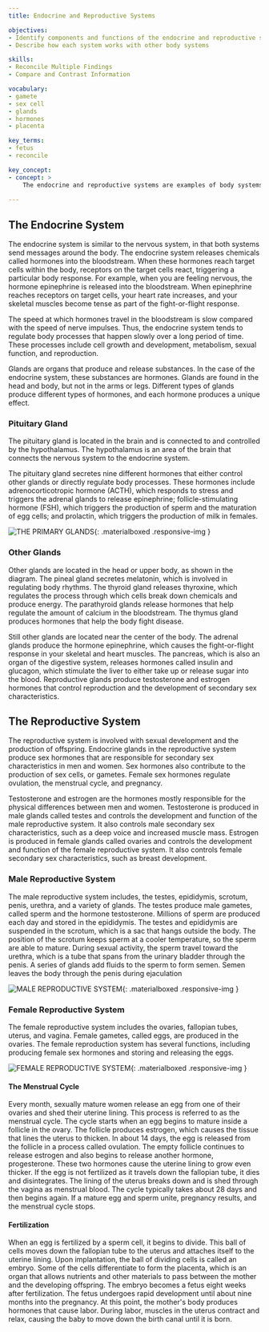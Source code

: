 ```yaml
---
title: Endocrine and Reproductive Systems

objectives:
- Identify components and functions of the endocrine and reproductive systems
- Describe how each system works with other body systems

skills:
- Reconcile Multiple Findings
- Compare and Contrast Information

vocabulary:
- gamete
- sex cell
- glands
- hormones
- placenta

key_terms:
- fetus
- reconcile

key_concept:
- concept: >
    The endocrine and reproductive systems are examples of body systems. Hormones in the endocrine system influence functions throughout the body, including the functions of the reproductive systems.
    
---
```


## The Endocrine System

The endocrine system is similar to the nervous system, in that both systems send messages around the body. The endocrine system releases chemicals called hormones into the bloodstream. When these hormones reach target cells within the body, receptors on the target cells react, triggering a particular body response. For example, when you are feeling nervous, the hormone epinephrine is released into the bloodstream. When epinephrine reaches receptors on target cells, your heart rate increases, and your skeletal muscles become tense as part of the fight-or-flight response.

The speed at which hormones travel in the bloodstream is slow compared with the speed of nerve impulses. Thus, the endocrine system tends to regulate body processes that happen slowly over a long period of time. These processes include cell growth and development, metabolism, sexual function, and reproduction.

Glands are organs that produce and release substances. In the case of the endocrine system, these substances are hormones. Glands are found in the head and body, but not in the arms or legs. Different types of glands produce different types of hormones, and each hormone produces a unique effect.

### Pituitary Gland

The pituitary gland is located in the brain and is connected to and controlled by the hypothalamus. The hypothalamus is an area of the brain that connects the nervous system to the endocrine system.

The pituitary gland secretes nine different hormones that either control other glands or directly regulate body processes. These hormones include adrenocorticotropic hormone (ACTH), which responds to stress and triggers the adrenal glands to release epinephrine; follicle-stimulating hormone (FSH), which triggers the production of sperm and the maturation of egg cells; and prolactin, which triggers the production of milk in females.

![THE PRIMARY GLANDS](https://upload.wikimedia.org/wikipedia/commons/1/15/1801_The_Endocrine_System.jpg){: .materialboxed .responsive-img }

### Other Glands

Other glands are located in the head or upper body, as shown in the diagram. The pineal gland secretes melatonin, which is involved in regulating body rhythms. The thyroid gland releases thyroxine, which regulates the process through which cells break down chemicals and produce energy. The parathyroid glands release hormones that help regulate the amount of calcium in the bloodstream. The thymus gland produces hormones that help the body fight disease.

Still other glands are located near the center of the body. The adrenal glands produce the hormone epinephrine, which causes the fight-or-flight response in your skeletal and heart muscles. The pancreas, which is also an organ of the digestive system, releases hormones called insulin and glucagon, which stimulate the liver to either take up or release sugar into the blood. Reproductive glands produce testosterone and estrogen hormones that control reproduction and the development of secondary sex characteristics.

## The Reproductive System

The reproductive system is involved with sexual development and the production of offspring. Endocrine glands in the reproductive system produce sex hormones that are responsible for secondary sex characteristics in men and women. Sex hormones also contribute to the production of sex cells, or gametes. Female sex hormones regulate ovulation, the menstrual cycle, and pregnancy.

Testosterone and estrogen are the hormones mostly responsible for the physical differences between men and women. Testosterone is produced in male glands called testes and controls the development and function of the male reproductive system. It also controls male secondary sex characteristics, such as a deep voice and increased muscle mass. Estrogen is produced in female glands called ovaries and controls the development and function of the female reproductive system. It also controls female secondary sex characteristics, such as breast development.

### Male Reproductive System

The male reproductive system includes, the testes, epididymis, scrotum, penis, urethra, and a variety of glands. The testes produce male gametes, called sperm and the hormone testosterone. Millions of sperm are produced each day and stored in the epididymis. The testes and epididymis are suspended in the scrotum, which is a sac that hangs outside the body. The position of the scrotum keeps sperm at a cooler temperature, so the sperm are able to mature. During sexual activity, the sperm travel toward the urethra, which is a tube that spans from the urinary bladder through the penis. A series of glands add fluids to the sperm to form semen. Semen leaves the body through the penis during ejaculation

![MALE REPRODUCTIVE SYSTEM](https://upload.wikimedia.org/wikipedia/commons/thumb/d/d1/Male_anatomy_en.svg/2000px-Male_anatomy_en.svg.png){: .materialboxed .responsive-img }


### Female Reproductive System

The female reproductive system includes the ovaries, fallopian tubes, uterus, and vagina. Female gametes, called eggs, are produced in the ovaries. The female reproduction system has several functions, including producing female sex hormones and storing and releasing the eggs.

![FEMALE REPRODUCTIVE SYSTEM](https://upload.wikimedia.org/wikipedia/commons/8/8e/Blausen_0400_FemaleReproSystem_02.png){: .materialboxed .responsive-img }

#### The Menstrual Cycle

Every month, sexually mature women release an egg from one of their ovaries and shed their uterine lining. This process is referred to as the menstrual cycle. The cycle starts when an egg begins to mature inside a follicle in the ovary. The follicle produces estrogen, which causes the tissue that lines the uterus to thicken. In about 14 days, the egg is released from the follicle in a process called ovulation. The empty follicle continues to release estrogen and also begins to release another hormone, progesterone. These two hormones cause the uterine lining to grow even thicker. If the egg is not fertilized as it travels down the fallopian tube, it dies and disintegrates. The lining of the uterus breaks down and is shed through the vagina as menstrual blood. The cycle typically takes about 28 days and then begins again. If a mature egg and sperm unite, pregnancy results, and the menstrual cycle stops.

#### Fertilization

When an egg is fertilized by a sperm cell, it begins to divide. This ball of cells moves down the fallopian tube to the uterus and attaches itself to the uterine lining. Upon implantation, the ball of dividing cells is called an embryo. Some of the cells differentiate to form the placenta, which is an organ that allows nutrients and other materials to pass between the mother and the developing offspring. The embryo becomes a fetus eight weeks after fertilization. The fetus undergoes rapid development until about nine months into the pregnancy. At this point, the mother's body produces hormones that cause labor. During labor, muscles in the uterus contract and relax, causing the baby to move down the birth canal until it is born.